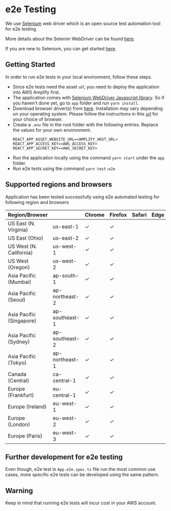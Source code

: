 # e2e Testing

We use <a href="https://www.selenium.dev/">Selenium</a> web driver which is an open source test automation tool for e2e testing.

More details about the Selenim WebDriver can be found <a href="https://www.selenium.dev/documentation/webdriver/">here</a>.

If you are new to Selenium, you can get started <a href="https://www.selenium.dev/documentation/webdriver/getting_started/">here</a>.

## Getting Started

In order to run e2e tests in your local environment, follow these steps.

- Since e2e tests need the asset url, you need to deploy the application into AWS Amplify first.
- The application comes with <a href="https://yarnpkg.com/package/selenium-webdriver">Selenium WebDriver Javascript library</a>. So if you haven't done yet, go to `app` folder and run `yarn install`.
- Download browser driver(s) from <a href="https://www.selenium.dev/documentation/webdriver/getting_started/install_drivers/">here</a>. Installation may vary depending on your operating system. Please follow the instructions in this <a href="https://www.selenium.dev/documentation/webdriver/getting_started/install_drivers/">url</a> for your choice of browser.
- Create a `.env` file in the root folder with the following entries. Replace the values for your own environment.
  ```shell
  REACT_APP_ASSET_WEBSITE_URL=<AMPLIFY_HOST_URL>
  REACT_APP_ACCESS_KEY=<AWS_ACCESS_KEY>
  REACT_APP_SECRET_KEY=<AWS_SECRET_KEY>
  ```
- Run the application locally using the command `yarn start` under the `app` folder.
- Run e2e tests using the command `yarn test:e2e`

## Supported regions and browsers

Application has been tested successfully using e2e automated testing for following region and browsers

| Region/Browser           |                | Chrome  | Firefox | Safari | Edge |
| ------------------------ | -------------- | ------- | ------- | ------ | ---- |
| US East (N. Virginia)    | us-east-1      | &check; | &check; |        |      |
| US East (Ohio)           | us-east-2      | &check; | &check; |        |      |
| US West (N. California)  | us-west-1      | &check; | &check; |        |      |
| US West (Oregon)         | us-west-2      | &check; | &check; |        |      |
| Asia Pacific (Mumbai)    | ap-south-1     | &check; | &check; |        |      |
| Asia Pacific (Seoul)     | ap-northeast-2 | &check; | &check; |        |      |
| Asia Pacific (Singapore) | ap-southeast-1 | &check; | &check; |        |      |
| Asia Pacific (Sydney)    | ap-southeast-2 | &check; | &check; |        |      |
| Asia Pacific (Tokyo)     | ap-northeast-1 | &check; | &check; |        |      |
| Canada (Central)         | ca-central-1   | &check; | &check; |        |      |
| Europe (Frankfurt)       | eu-central-1   | &check; | &check; |        |      |
| Europe (Ireland)         | eu-west-1      | &check; | &check; |        |      |
| Europe (London)          | eu-west-2      | &check; | &check; |        |      |
| Europe (Paris)           | eu-west-3      | &check; | &check; |        |      |

## Further development for e2e testing

Even though, e2e test in `App.e2e.spec.ts` file run the most common use cases, more specific e2e tests can be developed using the same pattern.

## Warning

Keep in mind that running e2e tests will incur cost in your AWS account.
